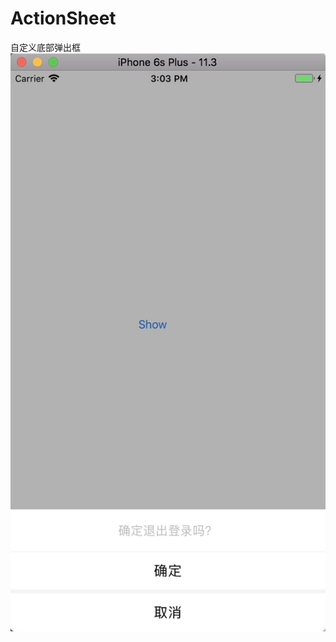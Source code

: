 # ActionSheet
自定义底部弹出框
![image](https://github.com/CYFCrazy/ActionSheet/blob/master/Desc/sheetView.jpg?raw=true)
